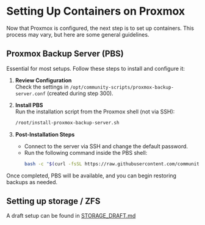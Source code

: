 # Setting Up Containers on Proxmox

Now that Proxmox is configured, the next step is to set up containers. This process may vary, but here are some general guidelines.

## Proxmox Backup Server (PBS)

Essential for most setups. Follow these steps to install and configure it:

1. **Review Configuration**  
   Check the settings in `/opt/community-scripts/proxmox-backup-server.conf` (created during step 300).

2. **Install PBS**  
   Run the installation script from the Proxmox shell (not via SSH):  
   ```bash
   /root/install-proxmox-backup-server.sh
   ```

3. **Post-Installation Steps**  
   - Connect to the server via SSH and change the default password.  
   - Run the following command inside the PBS shell:  
     ```bash
     bash -c "$(curl -fsSL https://raw.githubusercontent.com/community-scripts/ProxmoxVE/main/tools/pve/post-pbs-install.sh)"
     ```

Once completed, PBS will be available, and you can begin restoring backups as needed.

## Setting up storage / ZFS

A draft setup can be found in [STORAGE_DRAFT.md](./STORAGE_DRAFT.md)